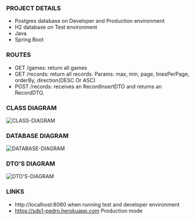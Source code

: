 ### PROJECT DETAILS
- Postgres database on Developer and Production environment
- H2 database on Test environment
- Java
- Spring Boot

### ROUTES
- GET  /games: return all games
- GET  /records: return all records. Params: max, min, page, linesPerPage, orderBy, direction(DESC Or ASC)
- POST /records: receives an RecordInsertDTO and returns an RecordDTO.

### CLASS DIAGRAM
![CLASS-DIAGRAM](https://cdn.discordapp.com/attachments/590682723870310410/797625540441145354/ClassDiagram.jpg)

### DATABASE DIAGRAM
![DATABASE-DIAGRAM](https://cdn.discordapp.com/attachments/590682723870310410/797625727008505896/modelo_logico_big_game_survey.jpg)

### DTO'S DIAGRAM
![DTO'S-DIAGRAM](https://cdn.discordapp.com/attachments/590682723870310410/797627228955476018/Captura_de_tela_2021-01-09_214539.jpg)

### LINKS
- http://localhost:8080 when running test and developer environment
- https://sds1-pedro.herokuapp.com Production mode
